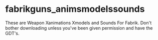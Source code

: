 # fabrikguns_animsmodelssounds
These are Weapon Xanimations Xmodels and Sounds For Fabrik. Don't bother downloading unless you've been given permission and have the GDT's.
